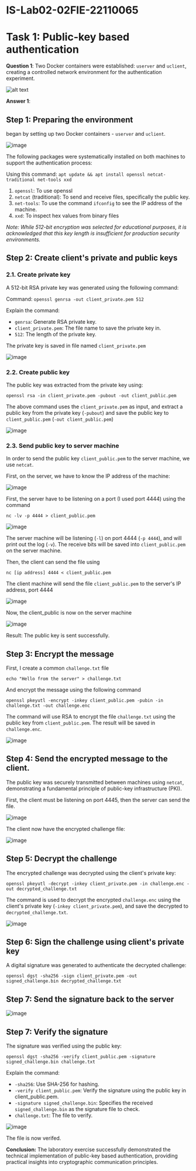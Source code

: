 # IS-Lab02-02FIE-22110065
# Task 1: Public-key based authentication 
**Question 1**: 
Two Docker containers were established: `userver` and `uclient`, creating a controlled network environment for the authentication experiment.

![alt text](image-1.png)

**Answer 1**:

## Step 1: Preparing the environment
 began by setting up two Docker containers - `userver` and `uclient`.

![image](/img/2.0.png)

The following packages were systematically installed on both machines to support the authentication process:

Using this command: `apt update && apt install openssl netcat-traditional net-tools xxd`


1. `openssl`: To use openssl
2. `netcat` (traditional): To send and receive files, specifically the public key.
3. `net-tools`: To use the command `ifconfig` to see the IP address of the machine.
4. `xxd`: To inspect hex values from binary files

*Note: While 512-bit encryption was selected for educational purposes, it is acknowledged that this key length is insufficient for production security environments.*


## Step 2: Create client's private and public keys
### 2.1. Create private key

A 512-bit RSA private key was generated using the following command:

Command: `openssl genrsa -out client_private.pem 512`

Explain the command:

- `genrsa`: Generate RSA private key.
- `client_private.pem`: The file name to save the private key in.
- `512`: The length of the private key.

The private key is saved in file named `client_private.pem`

![image](/img/2.1.png)

### 2.2. Create public key

The public key was extracted from the private key using:

```
openssl rsa -in client_private.pem -pubout -out client_public.pem
```

The above command uses the `client_private.pem` as input, and extract a public key from the private key (`-pubout`) and save the public key to `client_public.pem` (`-out client_public.pem`)

![image](/img/2.2.png)

### 2.3. Send public key to server machine

In order to send the public key `client_public.pem` to the server machine, we use `netcat`.

First, on the server, we have to know the IP address of the machine:

![image](/img/2.3.png)

First, the server have to be listening on a port (I used port 4444) using the command 

```
nc -lv -p 4444 > client_public.pem
```

![image](/img/2.4.png)

The server machine will be listening (`-l`) on port 4444 (`-p 4444`), and will print out the log (`-v`). The receive bits will be saved into `client_public.pem` on the server machine.

Then, the client can send the file using
```
nc [ip address] 4444 < client_public.pem
```
The client machine will send the file `client_public.pem` to the server's IP address, port 4444

![image](/img/2.5.png)

Now, the client_public is now on the server machine

![image](/img/2.6.png)

Result: The public key is sent successfully.

## Step 3: Encrypt the message

First, I create a common `challenge.txt` file
```
echo "Hello from the server" > challenge.txt
```

And encrypt the message using the following command
```
openssl pkeyutl -encrypt -inkey client_public.pem -pubin -in challenge.txt -out challenge.enc
```

The command will use RSA to encrypt the file `challenge.txt` using the public key from `client_public.pem`. The result will be saved in `challenge.enc`.

![image](img/2.7.png)

## Step 4: Send the encrypted message to the client.

The public key was securely transmitted between machines using `netcat`, demonstrating a fundamental principle of public-key infrastructure (PKI).

First, the client must be listening on port 4445, then the server can send the file.

![image](/img/2.8.png)

The client now have the encrypted challenge file:

![image](/img/2.9.png)


## Step 5: Decrypt the challenge

The encrypted challenge was decrypted using the client's private key:
```
openssl pkeyutl -decrypt -inkey client_private.pem -in challenge.enc -out decrypted_challenge.txt
```

The command is used to decrypt the encrypted `challenge.enc` using the client's private key (`-inkey client_private.pem`), and save the decrypted to `decrypted_challenge.txt`.
 
![image](/img/3.0.png)

## Step 6: Sign the challenge using client's private key

A digital signature was generated to authenticate the decrypted challenge:
```
openssl dgst -sha256 -sign client_private.pem -out signed_challenge.bin decrypted_challenge.txt
```

## Step 7: Send the signature back to the server

![image](/img/3.1.png)


## Step 7: Verify the signature
The signature was verified using the public key:

```
openssl dgst -sha256 -verify client_public.pem -signature signed_challenge.bin challenge.txt
```

Explain the command:

- `-sha256`: Use SHA-256 for hashing.
- `-verify client_public.pem`: Verify the signature using the public key in client_public.pem.
- `-signature signed_challenge.bin`: Specifies the received `signed_challenge.bin` as the signature file to check.
- `challenge.txt`: The file to verify.

![image](/img/3.2.png)

The file is now verifed.

**Conclusion:** The laboratory exercise successfully demonstrated the technical implementation of public-key based authentication, providing practical insights into cryptographic communication principles.





